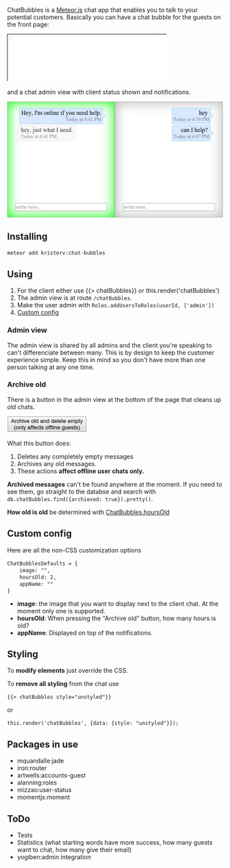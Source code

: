 ChatBubbles is a [Meteor.js](http://meteor.com) chat app that enables you to talk to your potential customers. Basically you can have a chat bubble for the guests on the front page:

![client chat](/readme/client.gif)

and a chat admin view with client status shown and notifications.

![Admin view](/readme/admin.png)

## Installing

    meteor add kristerv:chat-bubbles

## Using

1. For the client either use {{> chatBubbles}} or this.render('chatBubbles')
2. The admin view is at route `/chatBubbles`.
3. Make the user admin with `Roles.addUsersToRoles(userId, ['admin'])`
4. [Custom config](#custom-config)

### Admin view

The admin view is shared by all admins and the client you're speaking to can't differenciate between many. This is by design to keep the customer experience simple. Keep this in mind so you don't have more than one person talking at any one time.

### Archive old

There is a button in the admin view at the bottom of the page that cleans up old chats.

![archive](/readme/archive.png)

What this button does:

1. Deletes any completely empty messages  
2. Archives any old messages.
3. These actions **affect offline user chats only.**

**Archived messages** can't be found anywhere at the moment. If you need to see them, go straight to the databse and search with `db.chatBubbles.find({archieved: true}).pretty()`.

**How old is old** be determined with [ChatBubbles.hoursOld](#custom-config)

## Custom config

Here are all the non-CSS customization options

    ChatBubblesDefaults = {
    	image: "",
    	hoursOld: 2,
    	appName: ""
    }

- **image**: the image that you want to display next to the client chat. At the moment only one is supported.
- **hoursOld**: When pressing the "Archive old" button, how many hours is old?
- **appName**: Displayed on top of the notifications.

## Styling

To **modify elements** just override the CSS. 

To **remove all styling** from the chat use 

    {{> chatBubbles style="unstyled"}} 

or 

    this.render('chatBubbles', {data: {style: "unstyled"}});

## Packages in use

- mquandalle:jade
- iron:router
- artwells:accounts-guest
- alanning:roles
- mizzao:user-status
- momentjs:moment

## ToDo

- Tests
- Statistics (what starting words have more success, how many guests want to chat, how many give their email)
- yogiben:admin integration
